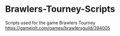 # Brawlers-Tourney-Scripts
Scripts used for the game Brawlers Tourney
https://gamejolt.com/games/brawlersguild/394005
